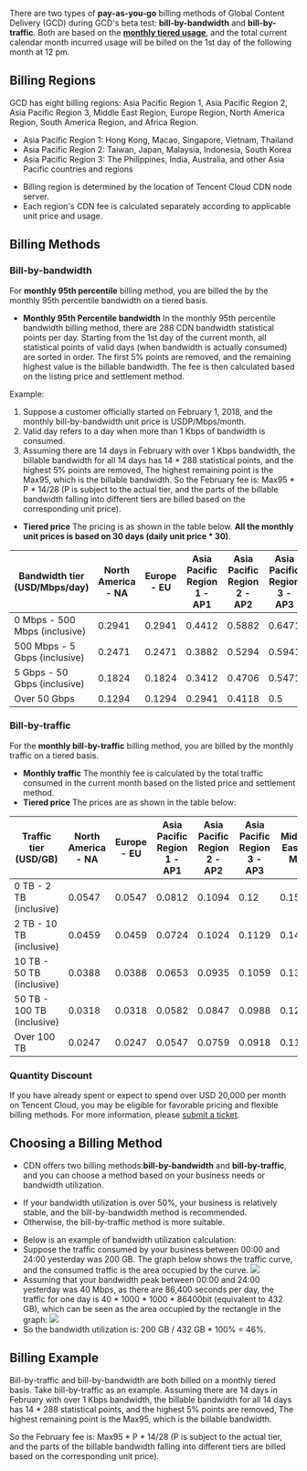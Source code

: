 There are two types of **pay-as-you-go** billing methods of Global Content Delivery (GCD) during GCD's beta test: **bill-by-bandwidth** and **bill-by-traffic**. Both are based on the **[monthly tiered usage](#shili)**, and the total current calendar month incurred usage will be billed on the 1st day of the following month at 12 pm.

## Billing Regions
GCD has eight billing regions: Asia Pacific Region 1, Asia Pacific Region 2, Asia Pacific Region 3, Middle East Region, Europe Region, North America Region, South America Region, and Africa Region.
- Asia Pacific Region 1: Hong Kong, Macao, Singapore, Vietnam, Thailand
- Asia Pacific Region 2: Taiwan, Japan, Malaysia, Indonesia, South Korea
- Asia Pacific Region 3: The Philippines, India, Australia, and other Asia Pacific countries and regions

>
- Billing region is determined by the location of Tencent Cloud CDN node server.
- Each region's CDN fee is calculated separately according to applicable unit price and usage.

## Billing Methods
### Bill-by-bandwidth
For **monthly 95th percentile** billing method, you are billed the by the monthly 95th percentile bandwidth on a tiered basis.
- **Monthly 95th Percentile bandwidth**
In the monthly 95th percentile bandwidth billing method, there are 288 CDN bandwidth statistical points per day. Starting from the 1st day of the current month, all statistical points of valid days (when bandwidth is actually consumed) are sorted in order. The first 5% points are removed, and the remaining highest value is the billable bandwidth. The fee is then calculated based on the listing price and settlement method.

Example:
1. Suppose a customer officially started on February 1, 2018, and the monthly bill-by-bandwidth unit price is USDP/Mbps/month.
2. Valid day refers to a day when more than 1 Kbps of bandwidth is consumed.
3. Assuming there are 14 days in February with over 1 Kbps bandwidth, the billable bandwidth for all 14 days has 14 \* 288 statistical points, and the highest 5% points are removed, The highest remaining point is the Max95, which is the billable bandwidth. So the February fee is: Max95 \* P \* 14/28 (P is subject to the actual tier, and the parts of the billable bandwidth falling into different tiers are billed based on the corresponding unit price).
- **Tiered price**
The pricing is as shown in the table below. **All the monthly unit prices is based on 30 days (daily unit price \* 30)**.

| Bandwidth tier <br/>(USD/Mbps/day) | North America - NA | Europe - EU | Asia Pacific Region 1 - AP1 | Asia Pacific Region 2 - AP2 | Asia Pacific Region 3 - AP3 | Middle East - ME | Africa - AA | South America - SA |
|----------------------------------|-----------|------------|-------------------|---------------------|--------------|-------------|--|--|
|0 Mbps - 500 Mbps (inclusive)|0.2941|0.2941|0.4412|0.5882|0.6471|0.8529|0.6471|0.6471|
|500 Mbps - 5 Gbps (inclusive)|0.2471|0.2471|0.3882|0.5294|0.5941|0.7824|0.5941|0.5941|
|5 Gbps - 50 Gbps (inclusive)|0.1824|0.1824|0.3412|0.4706|0.5471|0.7059|0.5471|0.5471|
|Over 50 Gbps |0.1294|0.1294|0.2941|0.4118|0.5|0.6176|0.5|0.5|

### Bill-by-traffic
For the **monthly bill-by-traffic** billing method, you are billed by the monthly traffic on a tiered basis.
- **Monthly traffic**
The monthly fee is calculated by the total traffic consumed in the current month based on the listed price and settlement method.
- **Tiered price**
The prices are as shown in the table below:

| Traffic tier <br/>(USD/GB) | North America - NA | Europe - EU | Asia Pacific Region 1 - AP1 | Asia Pacific Region 2 - AP2 | Asia Pacific Region 3 - AP3 | Middle East - ME | Africa - AA | South America - SA |
|---------------------------|---------------|------------|-----------|----------|-----------|-----------|-----------|-----------|
|0 TB - 2 TB (inclusive)|0.0547|0.0547|0.0812|0.1094|0.12|0.1588|0.12|0.12|
|2 TB - 10 TB (inclusive)|0.0459|0.0459|0.0724|0.1024|0.1129|0.1465|0.1129|0.1129|
|10 TB - 50 TB (inclusive)|0.0388|0.0388|0.0653|0.0935|0.1059|0.1359|0.1059|0.1059|
|50 TB - 100 TB (inclusive)|0.0318|0.0318|0.0582|0.0847|0.0988|0.1253|0.0988|0.0988|
|Over 100 TB|0.0247|0.0247| 0.0547        |0.0759|0.0918|0.1147|0.0918|0.0918|

### Quantity Discount
If you have already spent or expect to spend over USD 20,000 per month on Tencent Cloud, you may be eligible for favorable pricing and flexible billing methods. For more information, please [submit a ticket](https://console.cloud.tencent.com/workorder/category/create?level1_id=83&level2_id=85&level1_name=%E5%AD%98%E5%82%A8%E4%B8%8ECDN&level2_name=%E5%86%85%E5%AE%B9%E5%88%86%E5%8F%91%E7%BD%91%E7%BB%9C%20%20CDN).

## Choosing a Billing Method
- CDN offers two billing methods:**bill-by-bandwidth** and **bill-by-traffic**, and you can choose a method based on your business needs or bandwidth utilization.
+ If your bandwidth utilization is over 50%, your business is relatively stable, and the bill-by-bandwidth method is recommended.
 + Otherwise, the bill-by-traffic method is more suitable.

- Below is an example of bandwidth utilization calculation:
- Suppose the traffic consumed by your business between 00:00 and 24:00 yesterday was 200 GB. The graph below shows the traffic curve, and the consumed traffic is the area occupied by the curve.
 ![](https://mc.qcloudimg.com/static/img/3ecfe86a031782ebeaf0b1f7595cc69f/image.png)
- Assuming that your bandwidth peak between 00:00 and 24:00 yesterday was 40 Mbps, as there are 86,400 seconds per day, the traffic for one day is 40 \* 1000 \* 1000 \* 86400bit (equivalent to 432 GB), which can be seen as the area occupied by the rectangle in the graph:
 ![](https://mc.qcloudimg.com/static/img/b80d043b6e7f461d62fd2d87abf67005/image.png)
- So the bandwidth utilization is: 200 GB / 432 GB \* 100% = 46%.

 <span id='shili'></span>
## Billing Example
Bill-by-traffic and bill-by-bandwidth are both billed on a monthly tiered basis. Take bill-by-traffic as an example.
Assuming there are 14 days in February with over 1 Kbps bandwidth, the billable bandwidth for all 14 days has 14 \* 288 statistical points, and the highest 5% points are removed, The highest remaining point is the Max95, which is the billable bandwidth. 

So the February fee is: Max95 \* P \* 14/28 (P is subject to the actual tier, and the parts of the billable bandwidth falling into different tiers are billed based on the corresponding unit price).
